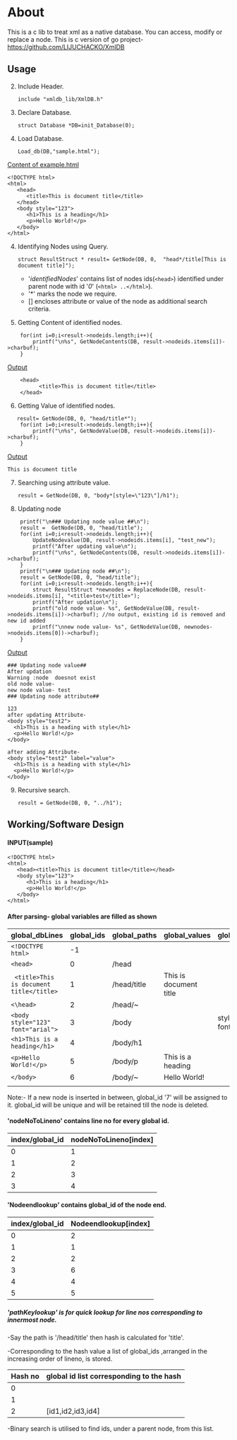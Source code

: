# About
This is a c lib to treat xml as a native database. You can access, modify or replace a node. This is c version of go project- https://github.com/LIJUCHACKO/XmlDB


## Usage


2. Include Header.

     `include "xmldb_lib/XmlDB.h" `

2. Declare Database.

     `struct Database *DB=init_Database(0); `

3. Load Database.

    `Load_db(DB,"sample.html");`

<u> Content of example.html</u>

```
<!DOCTYPE html>
<html>
   <head>
      <title>This is document title</title>
   </head>	
   <body style="123">
      <h1>This is a heading</h1>
      <p>Hello World!</p>
   </body>	
</html>
```

4. Identifying Nodes using Query.

    `struct ResultStruct * result= GetNode(DB, 0,  "head*/title[This is document title]");`

   -  '*identifiedNodes*' contains list of nodes ids(`<head>`) identified under parent node with id '*0*' (`<html> ..</html>`).
   - '\*'  marks the node we require.
   -  [] encloses attribute or value of the node as additional search criteria.

5. Getting Content of identified nodes.
```
    for(int i=0;i<result->nodeids.length;i++){
        printf("\n%s", GetNodeContents(DB, result->nodeids.items[i])->charbuf);
    }
```
<u>Output</u>
```
    <head>
          <title>This is document title</title>
    </head>
```
6. Getting Value of identified nodes.

```
   result= GetNode(DB, 0, "head/title*");
    for(int i=0;i<result->nodeids.length;i++){
        printf("\n%s", GetNodeValue(DB, result->nodeids.items[i])->charbuf);
    }
```
<u>Output</u>
```
This is document title
```
7. Searching using attribute value.

    `result = GetNode(DB, 0, "body*[style=\"123\"]/h1");`

8. Updating node

```
	printf("\n### Updating node value ##\n");
    result =  GetNode(DB, 0, "head/title");
    for(int i=0;i<result->nodeids.length;i++){
        UpdateNodevalue(DB, result->nodeids.items[i], "test_new");
        printf("After updating value\n");
        printf("\n%s", GetNodeContents(DB, result->nodeids.items[i])->charbuf);
    }
	printf("\n### Updating node ##\n");
    result = GetNode(DB, 0, "head/title");
    for(int i=0;i<result->nodeids.length;i++){
        struct ResultStruct *newnodes = ReplaceNode(DB, result->nodeids.items[i], "<title>test</title>");
        printf("After updation\n");
        printf("old node value- %s", GetNodeValue(DB, result->nodeids.items[i])->charbuf); //no output, existing id is removed and new id added
        printf("\nnew node value- %s", GetNodeValue(DB, newnodes->nodeids.items[0])->charbuf);
    }
```
<u>Output</u>
```
### Updating node value##
After updation
Warning :node  doesnot exist
old node value- 
new node value- test
### Updating node attribute##

123
after updating Attribute-
<body style="test2">
  <h1>This is a heading with style</h1>
  <p>Hello World!</p>
</body>

after adding Attribute-
<body style="test2" label="value">
  <h1>This is a heading with style</h1>
  <p>Hello World!</p>
</body>
```

9. Recursive search.

     `result = GetNode(DB, 0, "../h1");`



## Working/Software Design

#### INPUT(sample)

```
<!DOCTYPE html>
<html>
   <head><title>This is document title</title></head>	
   <body style="123">
      <h1>This is a heading</h1>
      <p>Hello World!</p>
   </body>	
</html>
```
#### After parsing- global variables are filled as shown

| global_dbLines                         |   global_ids |  global_paths |  global_values         |  global_attributes      |
|----------------------------------------|--------------|---------------|------------------------|-------------------------|
|` <!DOCTYPE html> `                     |  -1          |               |                        |                         |
|` <head> `                              |   0          | /head         |                        |                         |
|` <title>This is document title</title>`|   1          | /head/title   | This is document title |                         |
| ` <\head> `                            |   2          | /head/~       |                        |                         |
| `<body style="123" font="arial">`      |   3          | /body         |                        | style="123"\|\| font="arial"|
| `<h1>This is a heading</h1>  `         |   4          | /body/h1      |                        |                         |
| `<p>Hello World!</p> `                 |   5          | /body/p       | This is a heading      |                         |
| `</body>`                              |   6          | /body/~       | Hello World!           |                         |
|                                        |              |               |                        |                         |

Note:- If a new node is inserted in between, global_id '7' will be assigned to it. global_id will be unique and will be retained till the node is deleted.


#### 'nodeNoToLineno' contains  line no for every global id.

|   index/global_id|  nodeNoToLineno[index]|
|------------------|-----------------------|
|     0            |    1                  |
|     1            |    2                  |
|     2            |    3                  |
|     3            |    4                  |





#### 'Nodeendlookup' contains global_id of the node end.

|   index/global_id|  Nodeendlookup[index]|
|------------------|----------------------|
|     0            |    2                 |
|     1            |    1                 |
|     2            |    2                 |
|     3            |    6                 |
|     4            |    4                 |
|     5            |    5                 |


##### 'pathKeylookup'  is for quick lookup for line nos corresponding to innermost node.

-Say the path is '/head/title' then hash is calculated for 'title'.

-Corresponding to the hash value a list of global_ids ,arranged in the increasing order of lineno, is stored.


| Hash no |  global id list corresponding to the hash |
|---------|-------------------------------------------|
|    0    |                                           |
|    1    |                                           |
|    2    |   [id1,id2,id3,id4]                       |


-Binary search is utilised  to  find ids, under a parent node, from this list.
